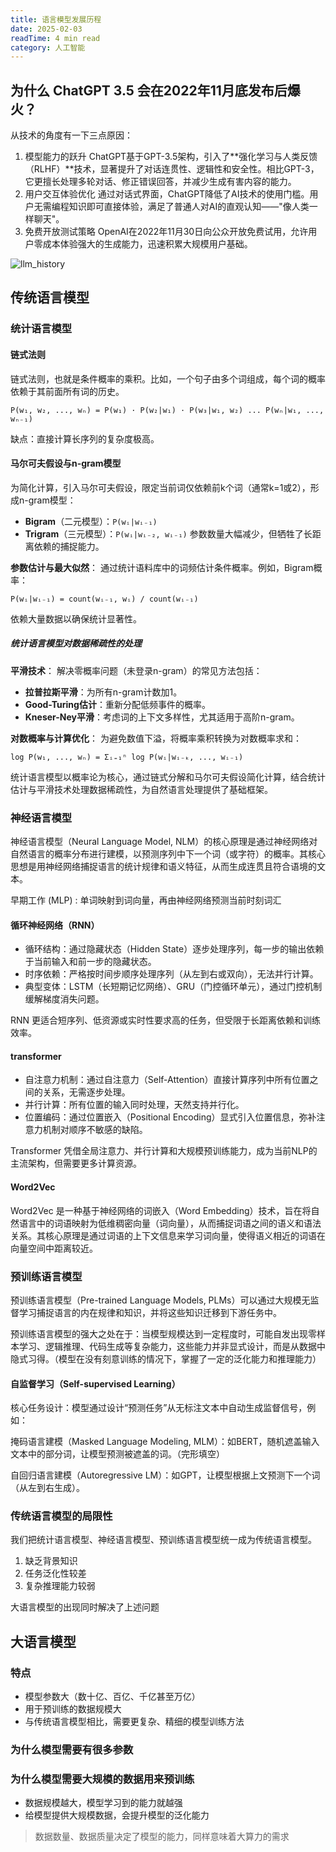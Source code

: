 ```yaml
---
title: 语言模型发展历程
date: 2025-02-03
readTime: 4 min read
category: 人工智能
---
```


## 为什么 ChatGPT 3.5 会在2022年11月底发布后爆火？

从技术的角度有一下三点原因：

1. 模型能力的跃升
ChatGPT基于GPT-3.5架构，引入了**强化学习与人类反馈（RLHF）**技术，显著提升了对话连贯性、逻辑性和安全性。相比GPT-3，它更擅长处理多轮对话、修正错误回答，并减少生成有害内容的能力。
2. 用户交互体验优化
通过对话式界面，ChatGPT降低了AI技术的使用门槛。用户无需编程知识即可直接体验，满足了普通人对AI的直观认知——"像人类一样聊天"。
3. 免费开放测试策略
OpenAI在2022年11月30日向公众开放免费试用，允许用户零成本体验强大的生成能力，迅速积累大规模用户基础。

![llm_history](/blogs/images/llm_history.png)

## 传统语言模型

### 统计语言模型

#### 链式法则

链式法则，也就是条件概率的乘积。比如，一个句子由多个词组成，每个词的概率依赖于其前面所有词的历史。

```
P(w₁, w₂, ..., wₙ) = P(w₁) · P(w₂|w₁) · P(w₃|w₁, w₂) ... P(wₙ|w₁, ..., wₙ₋₁)
```

缺点：直接计算长序列的复杂度极高。

#### 马尔可夫假设与n-gram模型

为简化计算，引入马尔可夫假设，限定当前词仅依赖前k个词（通常k=1或2），形成n-gram模型：
- **Bigram**（二元模型）：`P(wᵢ|wᵢ₋₁)`
- **Trigram**（三元模型）：`P(wᵢ|wᵢ₋₂, wᵢ₋₁)`
参数数量大幅减少，但牺牲了长距离依赖的捕捉能力。

**参数估计与最大似然**：
 通过统计语料库中的词频估计条件概率。例如，Bigram概率：
 ```
 P(wᵢ|wᵢ₋₁) = count(wᵢ₋₁, wᵢ) / count(wᵢ₋₁)
 ```
 依赖大量数据以确保统计显著性。

##### 统计语言模型对数据稀疏性的处理

**平滑技术**：
 解决零概率问题（未登录n-gram）的常见方法包括：
 - **拉普拉斯平滑**：为所有n-gram计数加1。
 - **Good-Turing估计**：重新分配低频事件的概率。
 - **Kneser-Ney平滑**：考虑词的上下文多样性，尤其适用于高阶n-gram。

**对数概率与计算优化**：
 为避免数值下溢，将概率乘积转换为对数概率求和：
 ```
 log P(w₁, ..., wₙ) = Σᵢ₌₁ⁿ log P(wᵢ|wᵢ₋ₖ, ..., wᵢ₋₁)
 ```

统计语言模型以概率论为核心，通过链式分解和马尔可夫假设简化计算，结合统计估计与平滑技术处理数据稀疏性，为自然语言处理提供了基础框架。

### 神经语言模型

神经语言模型（Neural Language Model, NLM）的核心原理是通过神经网络对自然语言的概率分布进行建模，以预测序列中下一个词（或字符）的概率。其核心思想是用神经网络捕捉语言的统计规律和语义特征，从而生成连贯且符合语境的文本。

早期工作 (MLP) : 单词映射到词向量，再由神经网络预测当前时刻词汇

#### 循环神经网络（RNN）

* 循环结构：通过隐藏状态（Hidden State）逐步处理序列，每一步的输出依赖于当前输入和前一步的隐藏状态。
* 时序依赖：严格按时间步顺序处理序列（从左到右或双向），无法并行计算。
* 典型变体：LSTM（长短期记忆网络）、GRU（门控循环单元），通过门控机制缓解梯度消失问题。
  
RNN 更适合短序列、低资源或实时性要求高的任务，但受限于长距离依赖和训练效率。

#### transformer

* 自注意力机制：通过自注意力（Self-Attention）直接计算序列中所有位置之间的关系，无需逐步处理。
* 并行计算：所有位置的输入同时处理，天然支持并行化。
* 位置编码：通过位置嵌入（Positional Encoding）显式引入位置信息，弥补注意力机制对顺序不敏感的缺陷。

Transformer 凭借全局注意力、并行计算和大规模预训练能力，成为当前NLP的主流架构，但需要更多计算资源。

#### Word2Vec

Word2Vec 是一种基于神经网络的词嵌入（Word Embedding）技术，旨在将自然语言中的词语映射为低维稠密向量（词向量），从而捕捉词语之间的语义和语法关系。其核心原理是通过词语的上下文信息来学习词向量，使得语义相近的词语在向量空间中距离较近。

### 预训练语言模型

预训练语言模型（Pre-trained Language Models, PLMs）可以通过大规模无监督学习捕捉语言的内在规律和知识，并将这些知识迁移到下游任务中。

预训练语言模型的强大之处在于：当模型规模达到一定程度时，可能自发出现零样本学习、逻辑推理、代码生成等复杂能力，这些能力并非显式设计，而是从数据中隐式习得。（模型在没有刻意训练的情况下，掌握了一定的泛化能力和推理能力）

#### 自监督学习（Self-supervised Learning）
核心任务设计：模型通过设计“预测任务”从无标注文本中自动生成监督信号，例如：

掩码语言建模（Masked Language Modeling, MLM）：如BERT，随机遮盖输入文本中的部分词，让模型预测被遮盖的词。（完形填空）

自回归语言建模（Autoregressive LM）：如GPT，让模型根据上文预测下一个词（从左到右生成）。

### 传统语言模型的局限性

我们把统计语言模型、神经语言模型、预训练语言模型统一成为传统语言模型。

1. 缺乏背景知识
2. 任务泛化性较差
3. 复杂推理能力较弱

大语言模型的出现同时解决了上述问题

## 大语言模型

### 特点

* 模型参数大（数十亿、百亿、千亿甚至万亿）
* 用于预训练的数据规模大
* 与传统语言模型相比，需要更复杂、精细的模型训练方法

### 为什么模型需要有很多参数

### 为什么模型需要大规模的数据用来预训练

* 数据规模越大，模型学习到的能力就越强
* 给模型提供大规模数据，会提升模型的泛化能力

> 数据数量、数据质量决定了模型的能力，同样意味着大算力的需求
